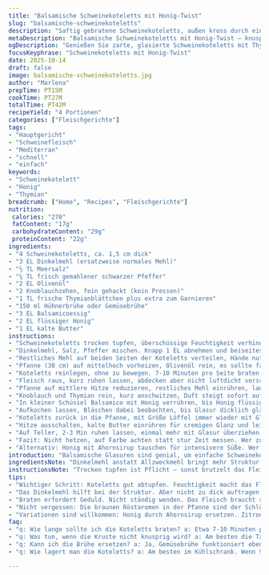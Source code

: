 ```yaml
---
title: "Balsamische Schweinekoteletts mit Honig-Twist"
slug: "balsamische-schweinekoteletts"
description: "Saftig gebratene Schweinekoteletts, außen kross durch eine gewürzte Mehlhülle, dann in einer balsamischen Glasur aus Essig, Honig und frischem Thymian geschwenkt. Knackige Textur, süß-säuerliche Aromen, mit Butter veredelt für Glanz und Tiefe. Eine kleine Variation mit Dinkelmehl statt Weizen bringt mehr Struktur und verträgt die Hitze besser. Geduld beim Braten zahlt sich aus, nicht zu oft wenden – sonst reißt die Panade auf. Favorit für schnelle, aber raffinierte Küche, die mit wenig Aufwand sehr viel Geschmack liefert. Tipp: Knoblauch fein hacken statt pressen für milderen Duft. Die braunen Röstaromen vom Pfannenboden sind Gold wert, einfach mit Brühe lösen und nicht abwaschen – da steckt die Seele drin. "
metaDescription: "Balsamische Schweinekoteletts mit Honig-Twist – knusprig, aromatisch, einfach genial für eine raffinierte Küche."
ogDescription: "Genießen Sie zarte, glasierte Schweinekoteletts mit Thymian und Honig – ein Gericht, das begeistert und Freude bereitet."
focusKeyphrase: "Schweinekoteletts mit Honig-Twist"
date: 2025-10-14
draft: false
image: balsamische-schweinekoteletts.jpg
author: "Marlena"
prepTime: PT15M
cookTime: PT27M
totalTime: PT42M
recipeYield: "4 Portionen"
categories: ["Fleischgerichte"]
tags:
- "Hauptgericht"
- "Schweinefleisch"
- "Mediterran"
- "schnell"
- "einfach"
keywords:
- "Schweinekotelett"
- "Honig"
- "Thymian"
breadcrumb: ["Home", "Recipes", "Fleischgerichte"]
nutrition: 
 calories: "270"
 fatContent: "17g"
 carbohydrateContent: "29g"
 proteinContent: "22g"
ingredients:
- "4 Schweinekoteletts, ca. 1,5 cm dick"
- "3 EL Dinkelmehl (ersatzweise normales Mehl)"
- "½ TL Meersalz"
- "¼ TL frisch gemahlener schwarzer Pfeffer"
- "2 EL Olivenöl"
- "2 Knoblauchzehen, fein gehackt (kein Pressen)"
- "1 TL frische Thymianblättchen plus extra zum Garnieren"
- "150 ml Hühnerbrühe oder Gemüsebrühe"
- "3 EL Balsamicoessig"
- "2 EL flüssiger Honig"
- "1 EL kalte Butter"
instructions:
- "Schweinekoteletts trocken tupfen, überschüssige Feuchtigkeit verhindert gute Bräunung."
- "Dinkelmehl, Salz, Pfeffer mischen. Knapp 1 EL abnehmen und beiseitestellen für später."
- "Restliches Mehl auf beiden Seiten der Koteletts verteilen, Hände nutzen, um eine dünne Schicht gleichmäßig einzuklopfen. Nicht zu dick, sonst wird’s mehlig statt knusprig."
- "Pfanne (30 cm) auf mittelhoch vorheizen, Olivenöl rein, es sollte fast zu rauchen anfangen."
- "Koteletts reinlegen, ohne zu bewegen. 7-10 Minuten pro Seite braten. Ziel: schöne dunkelgoldene Kruste, auf die es beim Wenden nicht klebt. Fingertest für Festigkeit – nicht nur Thermometer. Ideal 63°C Kerntemperatur (gelassen 1-2 Min ruhen später)"
- "Fleisch raus, kurz ruhen lassen, abdecken aber nicht luftdicht verschließen."
- "Pfanne auf mittlere Hitze reduzieren, restliches Mehl einrühren, langsam verrühren, um Fett zu binden. Achtung Klümpchen!"
- "Knoblauch und Thymian rein, kurz anschwitzen, Duft steigt sofort auf – nicht verbrennen! Dann Brühe schluckweise einrühren, braune Reste vom Pfannenboden lösen mit einem Holzlöffel schrubben."
- "In kleiner Schüssel Balsamico mit Honig verrühren, bis Honig flüssig wird, in die Pfanne geben."
- "Aufkochen lassen, Bläschen dabei beobachten, bis Glasur dicklich glänzt und leicht sirupartig wirkt, ca. 3-5 Minuten."
- "Koteletts zurück in die Pfanne, mit Größe Löffel immer wieder mit Glasur übergießen. Noch 2-3 Min bei kleiner Hitze ziehen lassen, so verbindet sich alles durch Hitze und Zucker karamellisiert leicht."
- "Hitze ausschalten, kalte Butter einrühren für cremigen Glanz und leichte Bindung."
- "Auf Teller, 2-3 Min ruhen lassen, einmal mehr mit Glasur überziehen, mit extra Thymianblättchen dekorieren."
- "Fazit: Nicht hetzen, auf Farbe achten statt stur Zeit messen. Wer zu früh wendet, verliert Kruste. Zu viel Fleischsaft? Ruhen lassen, nicht sofort anschneiden. Dinkelmehl macht Kruste robuster als Weißmehl, Zähigkeit nur bei zu dickem Mehlmantel."
- "Alternativ: Honig mit Ahornsirup tauschen für intensivere Süße. Wer mag, setzt Zitronenschale oben drauf. "
introduction: "Balsamische Glasuren sind genial, um einfache Schweinekoteletts zum Leben zu erwecken. Der süß-saure Biss des Essigs trifft auf Honigschtquellen, die beim Erhitzen karamellisieren – richtig duftig, wenn man sie ansetzt und der Zucker zu tanzen beginnt. Beim Braten gilt: Ruhe bewahren, Geduld haben – das Fleisch will seine Zeit, um außen die goldene Kruste zu entwickeln, die innen saftig behält. Mehleinschicht hilft dabei, Öl nicht in das Fleisch zu lassen, sondern eine knackige Schicht zu bilden. Für mich ist Dinkelmehl hier das Mittel der Wahl – ein bisschen rustikaler mit Biss. Knoblauch nicht pressen, sonst wird er schnell bitter und verbrennt. Lieber fein schneiden, milder und aromatischer. Die braunen Röstaromen unten in der Pfanne sind mehr als nur Dreck – da liegt das Geheimnis. Einfach mit Brühe anlösen, um die Tiefe der Sauce zu steigern. Butter am Ende für den Glanz. Das macht den Unterschied. "
ingredientsNote: "Dinkelmehl anstatt Allzweckmehl bringt mehr Struktur und keine schleimige Konsistenz. Falls keine frische Thymianblättchen da sind, passt Rosmarin oder Salbei auch gut – aber weniger, sonst wird’s dominierend. Honig kann man durch Ahornsirup oder braunen Zucker ersetzen, je nachdem wie süß man’s will. Knoblauch hacken, nicht pressen wegen späterer Bitterstoffe. Olivenöl möglichst mild, sonst wird die Glasur zu dominant. Bei Brühe funktioniert Gemüsebrühe ebenso, falls kein Huhn zur Hand. Beim Würzen vorsichtig mit Salz sein, da die Brühe auch würzt. "
instructionsNote: "Trocken tupfen ist Pflicht – sonst brutzelt das Fleisch nicht richtig und ihr bekommt nur Dampf. Und das heißt keine schöne Farbe. Mehl gleichmäßig auftragen, dünn und ohne Klümpchen, dann wird's knusprig statt mehlig. Pfanne gut vorheizen, Öl soll heiß sein, aber nicht rauchen – sonst verbrennt die Mehlkruste. Varianz beim Bratenzeitraum lieber am Geruch und Farbe der Kruste orientieren. Die glasur zieht und reduziert auf Sämigkeit, wenn sie laut sprudelt, schaut genau zu, schnell breitet sich der Geschmack aus. Nach Butterzuabe sofort vom Feuer nehmen, sonst trennt die Sauce sich. Fleisch nach dem Braten eine minimale Ruhezeit gönnen – das entspannt die Fasern und bewahrt die Saftigkeit. Sauce abschmecken nicht vergessen, manchmal benötigt es noch ein Spritzer Essig oder ein Hauch Süße. Garnieren erst zum Schluss, frischer Thymian gibt optisch und geschmacklich einen letzten Kick."
tips:
- "Wichtiger Schritt: Koteletts gut abtupfen. Feuchtigkeit macht das Fleisch dampfig statt knusprig. Ist die Pfanne nicht heiß genug, bleibt die Panade am Fleisch kleben. Die perfekte Kruste braucht gute Temperaturen."
- "Das Dinkelmehl hilft bei der Struktur. Aber nicht zu dick auftragen. Sonst wird die Kruste mehlig statt knusprig. Dünn und gleichmäßig wird's knusprig. Mehl sollte keine Klümpchen bilden, sonst bleibt die Panade nicht haften."
- "Braten erfordert Geduld. Nicht ständig wenden. Das Fleisch braucht seine Zeit, um schön goldbraun zu werden. Oft reicht ein Fingertest. Perfekte Temperaturen unterstützen saftige Ergebnisse – ideal sind 63°C."
- "Nicht vergessen: Die braunen Röstaromen in der Pfanne sind der Schlüssel. Mit Brühe anlösen nach dem Braten. Das bringt Tiefe in die Sauce. Butter am Ende zugeben für eine cremige Konsistenz. Aber direkt nach dem Kochen vom Herd nehmen."
- "Variationen sind willkommen: Honig durch Ahornsirup ersetzen. Zitrone dazu? Passt gut. Thymian ist wichtig, aber auch andere Kräuter können einen schönen Geschmack geben. Aber weniger ist mehr, um Dominanz zu vermeiden."
faq:
- "q: Wie lange sollte ich die Koteletts braten? a: Etwa 7-10 Minuten pro Seite. Aber: Riecht es gut und sieht die Kruste goldig aus? Das sagt mehr als die Zeit. Geduld bringt's."
- "q: Was tun, wenn die Kruste nicht knusprig wird? a: Am besten die Tatsache (also trocken tupfen) nicht vergessen. Wende das Fleisch nicht zu früh. Ist die Hitze zu niedrig? Dann wird's matschig."
- "q: Kann ich die Brühe ersetzen? a: Ja, Gemüsebrühe funktioniert ebenso. Es gibt viele Alternativen. Achte aber darauf, den Geschmack abzugleichen. Brühe verleiht Tiefe, also nicht sparsam sein."
- "q: Wie lagert man die Koteletts? a: Am besten im Kühlschrank. Wenn Sie Reste haben: Luftdicht verpacken. Oder einfrieren? Das geht auch gut. Aber dann vorher braten und abkühlen lassen."

---
```

